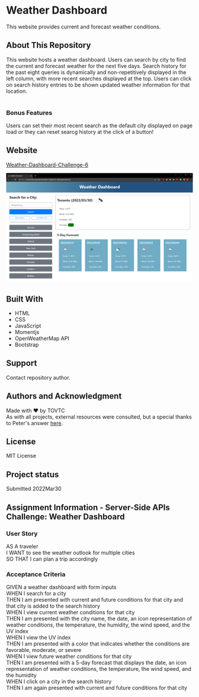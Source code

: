 # Weather Dashboard
This website provides current and forecast weather conditions.

## About This Repository
This website hosts a weather dashboard. Users can search by city to find the current and forecast weather for the next five days. Search history for the past eight queries is dynamically and non-repetitively displayed in the left column, with more recent searches displayed at the top. Users can click on search history entries to be shown updated weather information for that location.</br></br>

### Bonus Features
Users can set their most recent search as the default city displayed on page load or they can reset searcg history at the click of a button! 

## Website
[Weather-Dashboard-Challenge-6](https://tovtc.github.io/weather-dashboard-scscbc-challenge/)

![Weather Dashboard](./weather-dashboard.png?raw=true "Weather Dashboard")

## Built With
* HTML
* CSS
* JavaScript
* Momentjs
* OpenWeatherMap API
* Bootstrap

## Support
Contact repository author.

## Authors and Acknowledgment
Made with ❤️ by TOVTC</br>
As with all projects, external resources were consulted, but a special thanks to Peter's answer [here](https://stackoverflow.com/questions/5767325/how-can-i-remove-a-specific-item-from-an-array).

## License
MIT License

## Project status
Submitted 2022Mar30</br>

## Assignment Information - Server-Side APIs Challenge: Weather Dashboard
### User Story
AS A traveler</br>
I WANT to see the weather outlook for multiple cities</br>
SO THAT I can plan a trip accordingly</br>

### Acceptance Criteria
GIVEN a weather dashboard with form inputs</br>
WHEN I search for a city</br>
THEN I am presented with current and future conditions for that city and that city is added to the search history</br>
WHEN I view current weather conditions for that city</br>
THEN I am presented with the city name, the date, an icon representation of weather conditions, the temperature, the humidity, the wind speed, and the UV index</br>
WHEN I view the UV index</br>
THEN I am presented with a color that indicates whether the conditions are favorable, moderate, or severe</br>
WHEN I view future weather conditions for that city</br>
THEN I am presented with a 5-day forecast that displays the date, an icon representation of weather conditions, the temperature, the wind speed, and the humidity</br>
WHEN I click on a city in the search history</br>
THEN I am again presented with current and future conditions for that city</br>